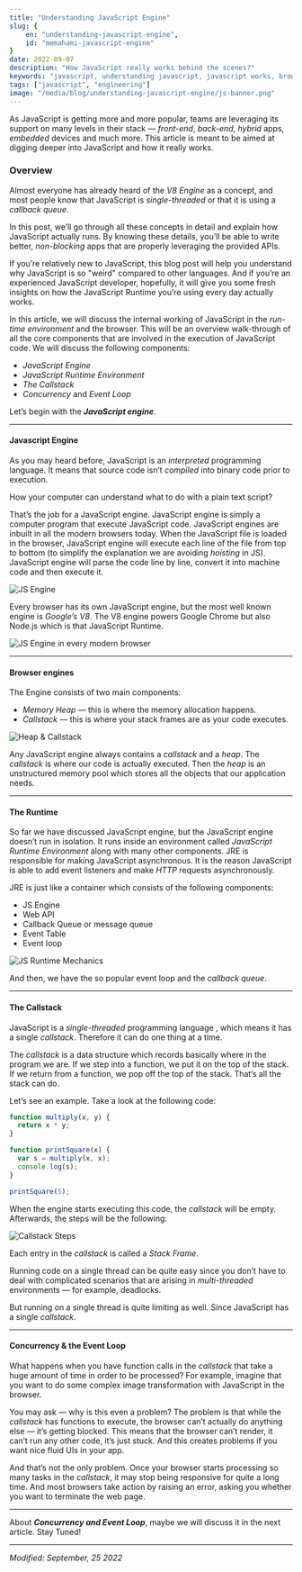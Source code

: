 ```yaml
---
title: "Understanding JavaScript Engine"
slug: {
	en: "understanding-javascript-engine",
	id: "memahami-javascript-engine"
}
date: 2022-09-07
description: "How JavaScript really works behind the scenes?"
keywords: "javascript, understanding javascript, javascript works, browser, frontend development, sutanlab, gadingnst, nodejs, event loop, js engine, callstack, asynchronous"
tags: ["javascript", "engineering"]
image: "/media/blog/understanding-javascript-engine/js-banner.png"
---
```


As JavaScript is getting more and more popular, teams are leveraging its support on many levels in their stack — *front-end*, *back-end*, *hybrid* apps, *embedded* devices and much more. This article is meant to be aimed at digging deeper into JavaScript and how it really works.

### Overview
Almost everyone has already heard of the *V8 Engine* as a concept, and most people know that JavaScript is *single-threaded* or that it is using a *callback queue*.

In this post, we’ll go through all these concepts in detail and explain how JavaScript actually runs. By knowing these details, you’ll be able to write better, *non-blocking* apps that are properly leveraging the provided APIs.

If you’re relatively new to JavaScript, this blog post will help you understand why JavaScript is so "weird" compared to other languages. And if you’re an experienced JavaScript developer, hopefully, it will give you some fresh insights on how the JavaScript Runtime you’re using every day actually works.

In this article, we will discuss the internal working of JavaScript in the *run-time environment* and the browser. This will be an overview walk-through of all the core components that are involved in the execution of JavaScript code. We will discuss the following components:

- *JavaScript Engine*
- *JavaScript Runtime Environment*
- *The Callstack*
- *Concurrency* and *Event Loop*

Let’s begin with the ***JavaScript engine***.

---

#### Javascript Engine
As you may heard before, JavaScript is an *interpreted* programming language. It means that source code isn’t *compiled* into binary code prior to execution.

How your computer can understand what to do with a plain text script?

That’s the job for a JavaScript engine. JavaScript engine is simply a computer program that execute JavaScript code. JavaScript engines are inbuilt in all the modern browsers today. When the JavaScript file is loaded in the browser, JavaScript engine will execute each line of the file from top to bottom (to simplify the explanation we are avoiding *hoisting* in JS). JavaScript engine will parse the code line by line, convert it into machine code and then execute it.

![JS Engine](/media/blog/understanding-javascript-engine/js-engine.png)

Every browser has its own JavaScript engine, but the most well known engine is *Google’s V8*. The V8 engine powers Google Chrome but also Node.js which is that JavaScript Runtime.

![JS Engine in every modern browser](/media/blog/understanding-javascript-engine/engine-tables.png)

---

#### Browser engines
The Engine consists of two main components:
- *Memory Heap* — this is where the memory allocation happens.
- *Callstack* — this is where your stack frames are as your code executes.

![Heap & Callstack](/media/blog/understanding-javascript-engine/heap-callstack.png)

Any JavaScript engine always contains a *callstack* and a *heap*. The *callstack* is where our code is actually executed. Then the *heap* is an unstructured memory pool which stores all the objects that our application needs.

---

#### The Runtime
So far we have discussed JavaScript engine, but the JavaScript engine doesn’t run in isolation. It runs inside an environment called *JavaScript Runtime Environment* along with many other components. JRE is responsible for making JavaScript asynchronous. It is the reason JavaScript is able to add event listeners and make *HTTP* requests asynchronously.

JRE is just like a container which consists of the following components:
- JS Engine
- Web API
- Callback Queue or message queue
- Event Table
- Event loop

![JS Runtime Mechanics](/media/blog/understanding-javascript-engine/runtime-mechanics.png)

And then, we have the so popular event loop and the *callback queue*.

---

#### The Callstack
JavaScript is a *single-threaded* programming language , which means it has a single *callstack*. Therefore it can do one thing at a time.

The *callstack* is a data structure which records basically where in the program we are. If we step into a function, we put it on the top of the stack. If we return from a function, we pop off the top of the stack. That’s all the stack can do.

Let’s see an example. Take a look at the following code:
```js
function multiply(x, y) {
  return x * y;
}

function printSquare(x) {
  var s = multiply(x, x);
  console.log(s);
}

printSquare(5);
```

When the engine starts executing this code, the *callstack* will be empty. Afterwards, the steps will be the following:

![Callstack Steps](/media/blog/understanding-javascript-engine/callstack-steps.png)

Each entry in the *callstack* is called a *Stack Frame*.

Running code on a single thread can be quite easy since you don’t have to deal with complicated scenarios that are arising in *multi-threaded* environments — for example, deadlocks.

But running on a single thread is quite limiting as well. Since JavaScript has a single *callstack*.

---

#### Concurrency & the Event Loop
What happens when you have function calls in the *callstack* that take a huge amount of time in order to be processed? For example, imagine that you want to do some complex image transformation with JavaScript in the browser.

You may ask — why is this even a problem? The problem is that while the *callstack* has functions to execute, the browser can’t actually do anything else — it’s getting blocked. This means that the browser can’t render, it can’t run any other code, it’s just stuck. And this creates problems if you want nice fluid UIs in your app.

And that’s not the only problem. Once your browser starts processing so many tasks in the *callstack*, it may stop being responsive for quite a long time. And most browsers take action by raising an error, asking you whether you want to terminate the web page.

---

About ***Concurrency and Event Loop***, maybe we will discuss it in the next article. Stay Tuned!

---

*Modified: September, 25 2022*

